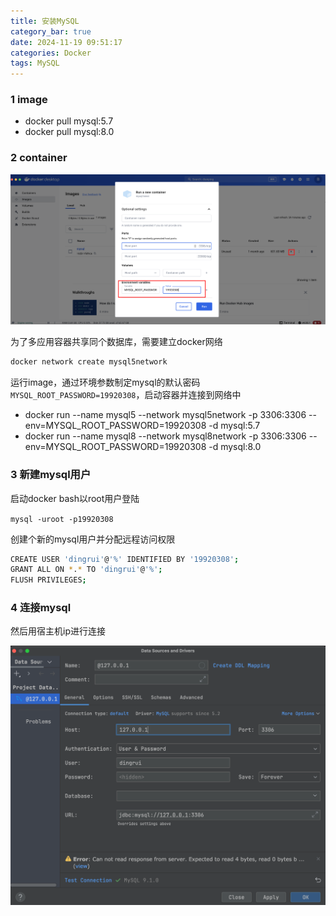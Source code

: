 ```yaml
---
title: 安装MySQL
category_bar: true
date: 2024-11-19 09:51:17
categories: Docker
tags: MySQL
---
```


### 1 image

- docker pull mysql:5.7
- docker pull mysql:8.0

### 2 container

![](./安装MySQL/1731985029.png)

为了多应用容器共享同个数据库，需要建立docker网络

```sh
docker network create mysql5network
```

运行image，通过环境参数制定mysql的默认密码`MYSQL_ROOT_PASSWORD=19920308`，启动容器并连接到网络中

- docker run --name mysql5 --network mysql5network -p 3306:3306 --env=MYSQL_ROOT_PASSWORD=19920308 -d mysql:5.7
- docker run --name mysql8 --network mysql8network -p 3306:3306 --env=MYSQL_ROOT_PASSWORD=19920308 -d mysql:8.0

### 3 新建mysql用户

启动docker bash以root用户登陆

`mysql -uroot -p19920308`

创建个新的mysql用户并分配远程访问权限

```sh
CREATE USER 'dingrui'@'%' IDENTIFIED BY '19920308';
GRANT ALL ON *.* TO 'dingrui'@'%';
FLUSH PRIVILEGES;
```

### 4 连接mysql

然后用宿主机ip进行连接

![](./安装MySQL/1731993883.png)